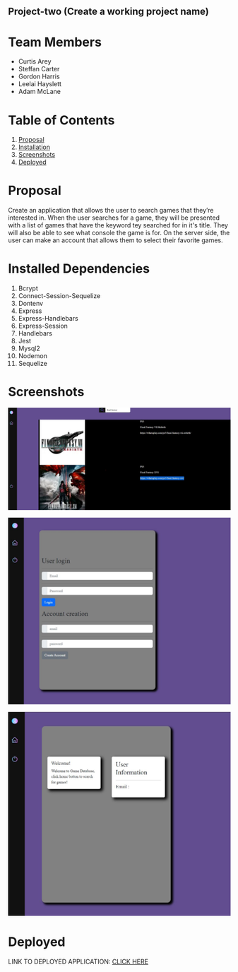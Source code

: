 ## Project-two (Create a working project name)

# Team Members
* Curtis Arey
* Steffan Carter
* Gordon Harris
* Leelai Hayslett
* Adam McLane

# Table of Contents
1. [Proposal](#proposal)
2. [Installation](#installation)
3. [Screenshots](#creenshots)
4. [Deployed](#deployed)

# Proposal

Create an application that allows the user to search games that they’re interested in. When the user searches for a game, they will be presented with a list of games that have the keyword tey searched for in it's title. They will also be able to see what console the game is for. On the server side, the user can make an account that allows them to select their favorite games.

# Installed Dependencies 
1. Bcrypt
2. Connect-Session-Sequelize
3. Dontenv
4. Express
5. Express-Handlebars
6. Express-Session
7. Handlebars
8. Jest
9. Mysql2
10. Nodemon
11. Sequelize

# Screenshots

![Screenshot](./public/images/Screenshot1.JPG)

![Screenshot](./public/images/Screenshot2.JPG)

![Screenshot](./public/images/Screenshot3.JPG)


# Deployed


LINK TO DEPLOYED APPLICATION: [CLICK HERE](https://project-two-upload.herokuapp.com/)
